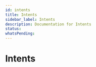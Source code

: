 ```yaml
---
id: intents
title: Intents
sidebar_label: Intents
description: Documentation for Intents
status: 
whatsPending: 
---
```


# Intents

